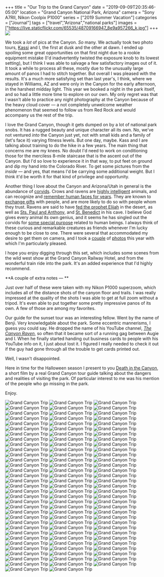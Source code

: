 +++
title = "Our Trip to the Grand Canyon"
date = "2019-09-09T20:35:46-05:00"
location = "Grand Canyon National Park, Arizona"
camera = "Sony A7RII, Nikon Coolpix P1000"
series = ["2019 Summer Vacation"]
categories = ["Journal"]
tags = ["travel","Arizona","national parks"]
images = ["https://live.staticflickr.com/65535/48709166947_8e9a957266_k.jpg"]
+++
<img src="https://live.staticflickr.com/65535/48709166947_8e9a957266_k.jpg">
<!--more-->

We took a *lot* of pics at the Canyon. *So* many. We actually took two photo tours, [Kassi](https://kassiblogtoo.blogspot.com/2019/08/2019-marks-family-vacation-part-ii.html) and I, the first at dusk and the other at dawn. I ended up spoiling some great opportunities on that first night due to a rookie equipment mistake (I'd inadvertently twisted the exposure knob to its lowest setting), but I think I was able to salvage a few satisfactory images out of it. It took a while to process all these, mostly due to the unusually large amount of panos I had to stitch together. But overall I was pleased with the results. It's a much more satisfying set than last year's, I think, where we stayed in Williams, AZ and were only in the Canyon for the early afternoon, in the harshest midday light. This year we booked a night in the park itself, and so had a little more time to explore on our own. My only regret was that I wasn't able to practice any night photography at the Canyon because of the heavy cloud cover — a not completely unwelcome  weather phenomenon that seemed to follow us from Red Rock and would accompany us the rest of the trip. 

I love the Grand Canyon, though it gets dumped on by a lot of national park snobs. It has a rugged beauty and unique character all its own. No, we've not ventured *into* the Canyon just yet, not with small kids and a family of (let's face it) varying fitness levels. But one day, maybe. Kass and I are talking about training to do the hike in a few years. The main thing that concerns me are my knees. No doubt I'd need to work on conditioning those for the merciless 8-mile staircase that is the ascent out of the Canyon. But I'd so love to experience it in that way, to put feet on ground and dip my hand into the Colorado River. To get some pictures from the *inside* — and yes, that means I'd be carrying some additional weight. But I think it'd be worth it for that kind of privilege and opportunity.

Another thing I love about the Canyon and Arizona/Utah in general is the abundance of [corvids](https://en.wikipedia.org/wiki/Corvidae). Crows and ravens are [highly intelligent](https://www.vice.com/en_us/article/xyw99k/the-unexpected-genius-of-corvids) animals, and can recognize and [remember human faces for years](https://www.livescience.com/23090-crows-grudges-brains.html). They are known to [exchange gifts](https://www.bbc.com/news/magazine-31604026) with people, and are more likely to do so with people whom they trust. Ravens are said to have [fed the prophet Elijah](https://i.pinimg.com/originals/4b/99/44/4b9944ca490f803c7d85cd65a5c9a67b.jpg) in the desert, as well as [Sts. Paul and Anthony](http://frjeromeosjv.files.wordpress.com/2013/01/antony-the-great-and-paul-the-hermit.jpg), and [St. Benedict](https://2.bp.blogspot.com/-GTsPCcC9imA/VZ96L9piwXI/AAAAAAAAA4s/aPvuyfLj63k/s2048/St_Benedict.jpg) in his cave. I believe God gives every animal its own genius, and it seems he has singled out the corvids for [some special purpose](https://onepeterfive.com/ravens-and-saints/) related to human beings. I always think of these curious and remarkable creatures as friends whenever I'm lucky enough to be close to one. There were several that accommodated my desire to get them on camera, and I took a [couple](https://live.staticflickr.com/65535/48708989181_16372d059b_o.jpg) of [photos](https://live.staticflickr.com/65535/48708989586_002363fcea_o.jpg) this year with which I'm particularly pleased.

I hope you enjoy digging through this set, which includes some scenes from the wild west show at the Grand Canyon Railway Hotel, and from the wonderful train ride into the park. It's an added experience that I'd highly recommend. 

**A couple of extra notes — **

Just over half of these were taken with my Nikon P1000 superzoom, which includes all of the distance shots of the canyon floor and trails. I was really impressed at the quality of the shots I was able to get at full zoom without a tripod. It's even able to put together some pretty impressive panos of its own. A few of those are among my favorites. 

Our guide for the sunset tour was an interesting fellow. Went by the name of Benji. Very knowledgable about the park.  Some eccentric mannerisms, I guess you could say. He dropped the name of his YouTube channel, [*The Canyon Raven*](https://www.youtube.com/channel/UCdS3f5Op0oyZ6D1uwPg5T4w), so often that it became sort of a running gag between Augie and I. When he finally started handing out business cards to people with his YouTube info on it, I just about lost it. I figured I really needed to check it out if the guy had gone through all the trouble to get cards printed out. 

Well, I wasn't disappointed.

Here in time for the Halloween season I present to you [Death in the Canyon](https://www.youtube.com/watch?v=ZH-M1mPwryQ), a short film by a real Grand Canyon tour guide talking about the dangers and realities of visiting the park. Of particular interest to me was his mention of the people who go missing in the park.

Enjoy.

<div id="gallery">
		<img alt="Grand Canyon Trip" src="https://live.staticflickr.com/65535/48708659493_487724c0ce.jpg"
			data-image="https://live.staticflickr.com/65535/48708659493_fe56bf4e67_k.jpg">
		<img alt="Grand Canyon Trip" src="https://live.staticflickr.com/65535/48709145422_63ddd8eb4f.jpg"
			data-image="https://live.staticflickr.com/65535/48709145422_aac0d2cfd3_k.jpg">
		<img alt="Grand Canyon Trip" src="https://live.staticflickr.com/65535/48709144587_eaf2e22739.jpg"
			data-image="https://live.staticflickr.com/65535/48709144587_660151c3eb_k.jpg">
		<img alt="Grand Canyon Trip" src="https://live.staticflickr.com/65535/48709005421_4becb79ddd.jpg"
			data-image="https://live.staticflickr.com/65535/48709005421_8e13a7cadf_k.jpg">
		<img alt="Grand Canyon Trip" src="https://live.staticflickr.com/65535/48709164797_f14e561aff.jpg"
			data-image="https://live.staticflickr.com/65535/48709164797_285475342e_k.jpg">
		<img alt="Grand Canyon Trip" src="https://live.staticflickr.com/65535/48708654393_97ec968184.jpg"
			data-image="https://live.staticflickr.com/65535/48708654393_8b56ecf678_k.jpg">
		<img alt="Grand Canyon Trip" src="https://live.staticflickr.com/65535/48708997531_2c25bcc0e7.jpg"
			data-image="https://live.staticflickr.com/65535/48708997531_64ec4721ee_k.jpg">
		<img alt="Grand Canyon Trip" src="https://live.staticflickr.com/65535/48708649188_d37da54f3d.jpg"
			data-image="https://live.staticflickr.com/65535/48708649188_2f9044b418_k.jpg">
		<img alt="Grand Canyon Trip" src="https://live.staticflickr.com/65535/48709166947_842bd7e805.jpg"
			data-image="https://live.staticflickr.com/65535/48709166947_8e9a957266_k.jpg">
		<img alt="Grand Canyon Trip" src="https://live.staticflickr.com/65535/48708667133_b8cbc6009e.jpg"
			data-image="https://live.staticflickr.com/65535/48708667133_412ace7c00_k.jpg">
		<img alt="Grand Canyon Trip" src="https://live.staticflickr.com/65535/48709146522_a74c8373d2.jpg"
			data-image="https://live.staticflickr.com/65535/48709146522_d45225f2c7_k.jpg">
		<img alt="Grand Canyon Trip" src="https://live.staticflickr.com/65535/48708658803_4731e27c80.jpg"
			data-image="https://live.staticflickr.com/65535/48708658803_ae29b1ce46_k.jpg">
		<img alt="Grand Canyon Trip" src="https://live.staticflickr.com/65535/48709144122_92f9c50d25.jpg"
			data-image="https://live.staticflickr.com/65535/48709144122_c784935dce_k.jpg">
		<img alt="Grand Canyon Trip" src="https://live.staticflickr.com/65535/48708668173_cca0ac307b.jpg"
			data-image="https://live.staticflickr.com/65535/48708668173_73a3e17c53_k.jpg">
		<img alt="Grand Canyon Trip" src="https://live.staticflickr.com/65535/48709155982_5d64321b5a.jpg"
			data-image="https://live.staticflickr.com/65535/48709155982_39a1ef1d51_k.jpg">
		<img alt="Grand Canyon Trip" src="https://live.staticflickr.com/65535/48708998516_aa8ba200cc.jpg"
			data-image="https://live.staticflickr.com/65535/48708998516_255b4f1194_k.jpg">
		<img alt="Grand Canyon Trip" src="https://live.staticflickr.com/65535/48708992991_af656e2ab3.jpg"
			data-image="https://live.staticflickr.com/65535/48708992991_24a557421d_k.jpg">
		<img alt="Grand Canyon Trip" src="https://live.staticflickr.com/65535/48708653633_ed2e47fea3.jpg"
			data-image="https://live.staticflickr.com/65535/48708653633_469370bda9_k.jpg">
		<img alt="Grand Canyon Trip" src="https://live.staticflickr.com/65535/48709150187_dfa51092d7.jpg"
			data-image="https://live.staticflickr.com/65535/48709150187_a17ca677a1_k.jpg">
		<img alt="Grand Canyon Trip" src="https://live.staticflickr.com/65535/48709158577_8fdc3f2b52.jpg"
			data-image="https://live.staticflickr.com/65535/48709158577_23f280018c_k.jpg">
		<img alt="Grand Canyon Trip" src="https://live.staticflickr.com/65535/48709006971_a485bcf6cb.jpg"
			data-image="https://live.staticflickr.com/65535/48709006971_6b74a4403f_k.jpg">
		<img alt="Grand Canyon Trip" src="https://live.staticflickr.com/65535/48708657788_0549184aed.jpg"
			data-image="https://live.staticflickr.com/65535/48708657788_296fbeff6d_k.jpg">
		<img alt="Grand Canyon Trip" src="https://live.staticflickr.com/65535/48708656453_a4077e83fb.jpg"
			data-image="https://live.staticflickr.com/65535/48708656453_75913b34b5_k.jpg">
		<img alt="Grand Canyon Trip" src="https://live.staticflickr.com/65535/48709004671_ab83faa8d7.jpg"
			data-image="https://live.staticflickr.com/65535/48709004671_3b4d5e3687_k.jpg">
		<img alt="Grand Canyon Trip" src="https://live.staticflickr.com/65535/48709004931_2a7346acfd.jpg"
			data-image="https://live.staticflickr.com/65535/48709004931_ff0c470daf_k.jpg">
		<img alt="Grand Canyon Trip" src="https://live.staticflickr.com/65535/48709151572_6da4098d95.jpg"
			data-image="https://live.staticflickr.com/65535/48709151572_17f22f31aa_k.jpg">
		<img alt="Grand Canyon Trip" src="https://live.staticflickr.com/65535/48708660393_184a565e8b.jpg"
			data-image="https://live.staticflickr.com/65535/48708660393_0cf5e0a36d_k.jpg">
		<img alt="Grand Canyon Trip" src="https://live.staticflickr.com/65535/48708650903_25e57756d6.jpg"
			data-image="https://live.staticflickr.com/65535/48708650903_8a9265c848_k.jpg">
		<img alt="Grand Canyon Trip" src="https://live.staticflickr.com/65535/48709160137_0636a6b89f.jpg"
			data-image="https://live.staticflickr.com/65535/48709160137_ba0299039c_k.jpg">
		<img alt="Grand Canyon Trip" src="https://live.staticflickr.com/65535/48708999336_397fcc43c5.jpg"
			data-image="https://live.staticflickr.com/65535/48708999336_ae0faa50fd_k.jpg">
		<img alt="Grand Canyon Trip" src="https://live.staticflickr.com/65535/48708982651_0ae2b99261.jpg"
			data-image="https://live.staticflickr.com/65535/48708982651_5e640ca999_k.jpg">
		<img alt="Grand Canyon Trip" src="https://live.staticflickr.com/65535/48708655823_b72cd497a0.jpg"
			data-image="https://live.staticflickr.com/65535/48708655823_6dad1bd702_k.jpg">
		<img alt="Grand Canyon Trip" src="https://live.staticflickr.com/65535/48708645778_17a1f4b827.jpg"
			data-image="https://live.staticflickr.com/65535/48708645778_6c7dd54094_k.jpg">
		<img alt="Grand Canyon Trip" src="https://live.staticflickr.com/65535/48708983921_813259c1ea.jpg"
			data-image="https://live.staticflickr.com/65535/48708983921_ea572bc482_k.jpg">
		<img alt="Grand Canyon Trip" src="https://live.staticflickr.com/65535/48708985636_68bc894321.jpg"
			data-image="https://live.staticflickr.com/65535/48708985636_aac1dae6b9_k.jpg">
		<img alt="Grand Canyon Trip" src="https://live.staticflickr.com/65535/48708982441_53575cdb1c.jpg"
			data-image="https://live.staticflickr.com/65535/48708982441_f6a791c6c5_k.jpg">
		<img alt="Grand Canyon Trip" src="https://live.staticflickr.com/65535/48708667998_3d7cefc331.jpg"
			data-image="https://live.staticflickr.com/65535/48708667998_c287d28d4f_k.jpg">
		<img alt="Grand Canyon Trip" src="https://live.staticflickr.com/65535/48709003611_25801cb235.jpg"
			data-image="https://live.staticflickr.com/65535/48709003611_a692774990_k.jpg">
		<img alt="Grand Canyon Trip" src="https://live.staticflickr.com/65535/48709151177_ea5ef21156.jpg"
			data-image="https://live.staticflickr.com/65535/48709151177_612ea1746b_k.jpg">
		<img alt="Grand Canyon Trip" src="https://live.staticflickr.com/65535/48708655703_70ee225e61.jpg"
			data-image="https://live.staticflickr.com/65535/48708655703_1bd2caafd7_k.jpg">
		<img alt="Grand Canyon Trip" src="https://live.staticflickr.com/65535/48709161657_bc067956b7.jpg"
			data-image="https://live.staticflickr.com/65535/48709161657_ed102c5fde_k.jpg">
		<img alt="Grand Canyon Trip" src="https://live.staticflickr.com/65535/48709157362_c0318d57cf.jpg"
			data-image="https://live.staticflickr.com/65535/48709157362_43b3e9540e_k.jpg">
		<img alt="Grand Canyon Trip" src="https://live.staticflickr.com/65535/48708995196_0a9470821b.jpg"
			data-image="https://live.staticflickr.com/65535/48708995196_40bc83981c_k.jpg">
		<img alt="Grand Canyon Trip" src="https://live.staticflickr.com/65535/48709150487_a227c69f68.jpg"
			data-image="https://live.staticflickr.com/65535/48709150487_4b2ed07649_k.jpg">
		<img alt="Grand Canyon Trip" src="https://live.staticflickr.com/65535/48709147732_c8061431a5.jpg"
			data-image="https://live.staticflickr.com/65535/48709147732_cf4332c755_k.jpg">
		<img alt="Grand Canyon Trip" src="https://live.staticflickr.com/65535/48708648318_ff7a8c2925.jpg"
			data-image="https://live.staticflickr.com/65535/48708648318_18e0a52733_k.jpg">
		<img alt="Grand Canyon Trip" src="https://live.staticflickr.com/65535/48708646218_6de5614f39.jpg"
			data-image="https://live.staticflickr.com/65535/48708646218_c0d2a1b8f0_k.jpg">
		<img alt="Grand Canyon Trip" src="https://live.staticflickr.com/65535/48709152667_ff1efbbeb3.jpg"
			data-image="https://live.staticflickr.com/65535/48709152667_e8eeca1640_k.jpg">
		<img alt="Grand Canyon Trip" src="https://live.staticflickr.com/65535/48709001031_8af2f12acb.jpg"
			data-image="https://live.staticflickr.com/65535/48709001031_647af67878_k.jpg">
		<img alt="Grand Canyon Trip" src="https://live.staticflickr.com/65535/48708988221_c2bd12a63f.jpg"
			data-image="https://live.staticflickr.com/65535/48708988221_73e84d6c5f_k.jpg">
		<img alt="Grand Canyon Trip" src="https://live.staticflickr.com/65535/48709147462_1152f9e540.jpg"
			data-image="https://live.staticflickr.com/65535/48709147462_940a4e8a9f_k.jpg">
		<img alt="Grand Canyon Trip" src="https://live.staticflickr.com/65535/48708666143_1546ed82b7.jpg"
			data-image="https://live.staticflickr.com/65535/48708666143_512a0edccd_k.jpg">
		<img alt="Grand Canyon Trip" src="https://live.staticflickr.com/65535/48709161872_d18b538661.jpg"
			data-image="https://live.staticflickr.com/65535/48709161872_6cd2ee9032_k.jpg">
		<img alt="Grand Canyon Trip" src="https://live.staticflickr.com/65535/48708666673_cc25db00d1.jpg"
			data-image="https://live.staticflickr.com/65535/48708666673_7b77ca0582_k.jpg">
		<img alt="Grand Canyon Trip" src="https://live.staticflickr.com/65535/48708645178_7466b82464.jpg"
			data-image="https://live.staticflickr.com/65535/48708645178_f4ae3b3430_k.jpg">
		<img alt="Grand Canyon Trip" src="https://live.staticflickr.com/65535/48709147057_da0449f230.jpg"
			data-image="https://live.staticflickr.com/65535/48709147057_753c0fbeab_k.jpg">
		<img alt="Grand Canyon Trip" src="https://live.staticflickr.com/65535/48708658218_33bba6db3f.jpg"
			data-image="https://live.staticflickr.com/65535/48708658218_f0ca314539_k.jpg">
		<img alt="Grand Canyon Trip" src="https://live.staticflickr.com/65535/48709161987_b4c5ddf298.jpg"
			data-image="https://live.staticflickr.com/65535/48709161987_20f837b2bd_k.jpg">
		<img alt="Grand Canyon Trip" src="https://live.staticflickr.com/65535/48708653443_a4c5c0c61a.jpg"
			data-image="https://live.staticflickr.com/65535/48708653443_26996f3c88_k.jpg">
		<img alt="Grand Canyon Trip" src="https://live.staticflickr.com/65535/48709005906_8b09a5e62a.jpg"
			data-image="https://live.staticflickr.com/65535/48709005906_b55d7f3e66_k.jpg">
		<img alt="Grand Canyon Trip" src="https://live.staticflickr.com/65535/48708642683_a379a5203c.jpg"
			data-image="https://live.staticflickr.com/65535/48708642683_cfb6a70146_k.jpg">
		<img alt="Grand Canyon Trip" src="https://live.staticflickr.com/65535/48708983426_9989859d5f.jpg"
			data-image="https://live.staticflickr.com/65535/48708983426_037fac8d1e_k.jpg">
		<img alt="Grand Canyon Trip" src="https://live.staticflickr.com/65535/48709162787_bc4e6a7089.jpg"
			data-image="https://live.staticflickr.com/65535/48709162787_297fb289b8_k.jpg">
		<img alt="Grand Canyon Trip" src="https://live.staticflickr.com/65535/48709166402_d340e26d51.jpg"
			data-image="https://live.staticflickr.com/65535/48709166402_b148314f35_k.jpg">
		<img alt="Grand Canyon Trip" src="https://live.staticflickr.com/65535/48709002886_68167e6b83.jpg"
			data-image="https://live.staticflickr.com/65535/48709002886_51fc73ae45_k.jpg">
		<img alt="Grand Canyon Trip" src="https://live.staticflickr.com/65535/48708667748_dca6f1672c.jpg"
			data-image="https://live.staticflickr.com/65535/48708667748_958cc9b069_k.jpg">
		<img alt="Grand Canyon Trip" src="https://live.staticflickr.com/65535/48709000936_acbe1211c4.jpg"
			data-image="https://live.staticflickr.com/65535/48709000936_bc5166e1bd_k.jpg">
		<img alt="Grand Canyon Trip" src="https://live.staticflickr.com/65535/48709163637_1c8a93bd11.jpg"
			data-image="https://live.staticflickr.com/65535/48709163637_72479283fd_k.jpg">
		<img alt="Grand Canyon Trip" src="https://live.staticflickr.com/65535/48709146252_ed3b558203.jpg"
			data-image="https://live.staticflickr.com/65535/48709146252_b2a056e2e6_k.jpg">
		<img alt="Grand Canyon Trip" src="https://live.staticflickr.com/65535/48709000141_0eb9134d5e.jpg"
			data-image="https://live.staticflickr.com/65535/48709000141_e1524ca5ee_k.jpg">
		<img alt="Grand Canyon Trip" src="https://live.staticflickr.com/65535/48708655093_a6d994bb05.jpg"
			data-image="https://live.staticflickr.com/65535/48708655093_2730cfd6bd_k.jpg">
		<img alt="Grand Canyon Trip" src="https://live.staticflickr.com/65535/48708989181_2033711acd.jpg"
			data-image="https://live.staticflickr.com/65535/48708989181_0711a8d1a0_k.jpg">
		<img alt="Grand Canyon Trip" src="https://live.staticflickr.com/65535/48708989586_cc37f67fed.jpg"
			data-image="https://live.staticflickr.com/65535/48708989586_55a55e6acb_k.jpg">
		<img alt="Grand Canyon Trip" src="https://live.staticflickr.com/65535/48709161482_57384d868d.jpg"
			data-image="https://live.staticflickr.com/65535/48709161482_601cfe913b_k.jpg">
		<img alt="Grand Canyon Trip" src="https://live.staticflickr.com/65535/48708664758_4f3a47fa33.jpg"
			data-image="https://live.staticflickr.com/65535/48708664758_6f9fa22920_k.jpg">
		<img alt="Grand Canyon Trip" src="https://live.staticflickr.com/65535/48708991806_97f38b3306.jpg"
			data-image="https://live.staticflickr.com/65535/48708991806_a3e3f1556d_k.jpg">
		<img alt="Grand Canyon Trip" src="https://live.staticflickr.com/65535/48709145282_9f710413a0.jpg"
			data-image="https://live.staticflickr.com/65535/48709145282_4afac09417_k.jpg">
		<img alt="Grand Canyon Trip" src="https://live.staticflickr.com/65535/48709146877_59344a1ee5.jpg"
			data-image="https://live.staticflickr.com/65535/48709146877_af6c116b65_k.jpg">
		<img alt="Grand Canyon Trip" src="https://live.staticflickr.com/65535/48709143207_1fea1220c7.jpg"
			data-image="https://live.staticflickr.com/65535/48709143207_f30dd95f31_k.jpg">
		<img alt="Grand Canyon Trip" src="https://live.staticflickr.com/65535/48709162497_f248901d3f.jpg"
			data-image="https://live.staticflickr.com/65535/48709162497_ab4fb33554_k.jpg">
		<img alt="Grand Canyon Trip" src="https://live.staticflickr.com/65535/48709163697_69dd1954d5.jpg"
			data-image="https://live.staticflickr.com/65535/48709163697_025f4b55cc_k.jpg">
		<img alt="Grand Canyon Trip" src="https://live.staticflickr.com/65535/48708653013_36a1842125.jpg"
			data-image="https://live.staticflickr.com/65535/48708653013_bb14bdd550_k.jpg">
		<img alt="Grand Canyon Trip" src="https://live.staticflickr.com/65535/48708661018_715e33f5c4.jpg"
			data-image="https://live.staticflickr.com/65535/48708661018_16f9c54557_k.jpg">
		<img alt="Grand Canyon Trip" src="https://live.staticflickr.com/65535/48708657618_8f2d4d6de5.jpg"
			data-image="https://live.staticflickr.com/65535/48708657618_955493e198_k.jpg">
		<img alt="Grand Canyon Trip" src="https://live.staticflickr.com/65535/48708984581_6781795cb1.jpg"
			data-image="https://live.staticflickr.com/65535/48708984581_267cd0e925_k.jpg">
		<img alt="Grand Canyon Trip" src="https://live.staticflickr.com/65535/48708994736_38bc40c8ba.jpg"
			data-image="https://live.staticflickr.com/65535/48708994736_7fe2b51fba_k.jpg">
		<img alt="Grand Canyon Trip" src="https://live.staticflickr.com/65535/48709156612_a50fc848f1.jpg"
			data-image="https://live.staticflickr.com/65535/48709156612_369f2a3f7a_k.jpg">
		<img alt="Grand Canyon Trip" src="https://live.staticflickr.com/65535/48708987081_2688bca278.jpg"
			data-image="https://live.staticflickr.com/65535/48708987081_d8f2ed8ec5_k.jpg">
		<img alt="Grand Canyon Trip" src="https://live.staticflickr.com/65535/48708654678_272e0bf919.jpg"
			data-image="https://live.staticflickr.com/65535/48708654678_25ecb1c6e4_k.jpg">
		<img alt="Grand Canyon Trip" src="https://live.staticflickr.com/65535/48709159542_4b075ca7ab.jpg"
			data-image="https://live.staticflickr.com/65535/48709159542_b66707f507_k.jpg">
		<img alt="Grand Canyon Trip" src="https://live.staticflickr.com/65535/48709000706_d2df01e80c.jpg"
			data-image="https://live.staticflickr.com/65535/48709000706_08627bcd91_k.jpg">
		<img alt="Grand Canyon Trip" src="https://live.staticflickr.com/65535/48708648893_66b1f461bc.jpg"
			data-image="https://live.staticflickr.com/65535/48708648893_be888748f7_k.jpg">
		<img alt="Grand Canyon Trip" src="https://live.staticflickr.com/65535/48708650673_42ccc4c2a2.jpg"
			data-image="https://live.staticflickr.com/65535/48708650673_1c28c430a0_k.jpg">
		<img alt="Grand Canyon Trip" src="https://live.staticflickr.com/65535/48709000321_7fd53a46d5.jpg"
			data-image="https://live.staticflickr.com/65535/48709000321_c236a2bd9c_k.jpg">
		<img alt="Grand Canyon Trip" src="https://live.staticflickr.com/65535/48708643753_5801c4680b.jpg"
			data-image="https://live.staticflickr.com/65535/48708643753_f72e79ca0d_k.jpg">
		<img alt="Grand Canyon Trip" src="https://live.staticflickr.com/65535/48708654123_f0c8fac956.jpg"
			data-image="https://live.staticflickr.com/65535/48708654123_bc7c8db43a_k.jpg">
		<img alt="Grand Canyon Trip" src="https://live.staticflickr.com/65535/48708657008_ae1ce368ee.jpg"
			data-image="https://live.staticflickr.com/65535/48708657008_c2ff9f55b7_k.jpg">
		<img alt="Grand Canyon Trip" src="https://live.staticflickr.com/65535/48708659288_cef464f6a2.jpg"
			data-image="https://live.staticflickr.com/65535/48708659288_028b15310f_k.jpg">
</div>

<script type="text/javascript">
	jQuery(document).ready(function(){ 
		$("#gallery").unitegallery({
			tiles_type:"nested",
			tiles_nested_optimal_tile_width: 400
		}); 
	}); 
</script>

